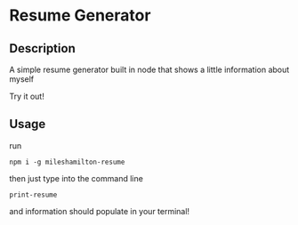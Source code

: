 # Resume Generator

## Description

A simple resume generator built in node that shows a little information about myself

Try it out!

## Usage

run

`npm i -g mileshamilton-resume`

then just type into the command line

`print-resume`

and information should populate in your terminal!
